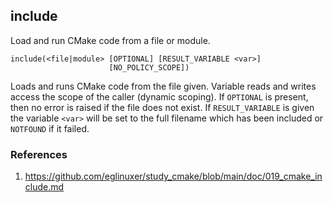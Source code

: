 ## include

Load and run CMake code from a file or module.

```
include(<file|module> [OPTIONAL] [RESULT_VARIABLE <var>]
                      [NO_POLICY_SCOPE])
```

Loads and runs CMake code from the file given. Variable reads and writes access the scope of the caller (dynamic scoping). If `OPTIONAL` is present, then no error is raised if the file does not exist. If `RESULT_VARIABLE` is given the variable `<var>` will be set to the full filename which has been included or `NOTFOUND` if it failed.

### References

1. https://github.com/eglinuxer/study_cmake/blob/main/doc/019_cmake_include.md
